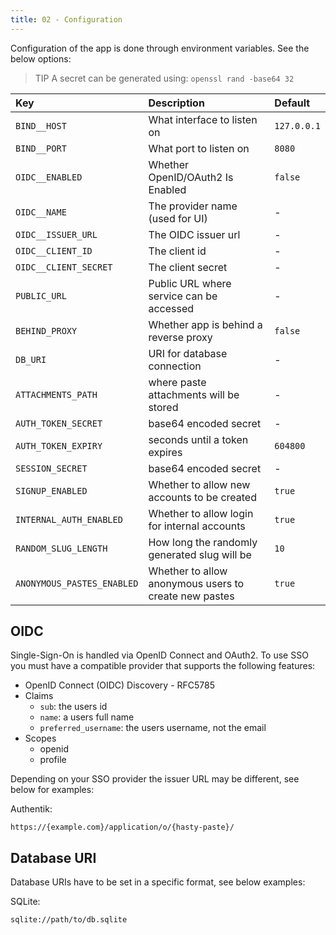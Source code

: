 ```yaml
---
title: 02 - Configuration
---
```

Configuration of the app is done through environment variables. See the below options:

> TIP A secret can be generated using: `openssl rand -base64 32`

| Key | Description | Default |
|:----|:------------|:--------|
| `BIND__HOST` | What interface to listen on | `127.0.0.1` |
| `BIND__PORT` | What port to listen on | `8080` |
| `OIDC__ENABLED` | Whether OpenID/OAuth2 Is Enabled | `false` |
| `OIDC__NAME` | The provider name (used for UI) | - |
| `OIDC__ISSUER_URL` | The OIDC issuer url | - |
| `OIDC__CLIENT_ID` | The client id | - |
| `OIDC__CLIENT_SECRET` | The client secret | - |
| `PUBLIC_URL` | Public URL where service can be accessed | - |
| `BEHIND_PROXY` | Whether app is behind a reverse proxy | `false` |
| `DB_URI` | URI for database connection | - |
| `ATTACHMENTS_PATH` | where paste attachments will be stored | - |
| `AUTH_TOKEN_SECRET` | base64 encoded secret | - |
| `AUTH_TOKEN_EXPIRY` | seconds until a token expires | `604800` |
| `SESSION_SECRET` | base64 encoded secret | - |
| `SIGNUP_ENABLED` | Whether to allow new accounts to be created | `true` |
| `INTERNAL_AUTH_ENABLED` | Whether to allow login for internal accounts | `true` |
| `RANDOM_SLUG_LENGTH` | How long the randomly generated slug will be | `10` |
| `ANONYMOUS_PASTES_ENABLED` | Whether to allow anonymous users to create new pastes | `true` |

## OIDC
Single-Sign-On is handled via OpenID Connect and OAuth2. To use SSO you must have a compatible provider that supports the following features:

- OpenID Connect (OIDC) Discovery - RFC5785
- Claims
    - `sub`: the users id
    - `name`: a users full name
    - `preferred_username`: the users username, not the email
- Scopes
    - openid
    - profile

Depending on your SSO provider the issuer URL may be different, see below for examples:

Authentik:

```text
https://{example.com}/application/o/{hasty-paste}/
```

## Database URI
Database URIs have to be set in a specific format, see below examples:

SQLite:

```text
sqlite://path/to/db.sqlite
```
